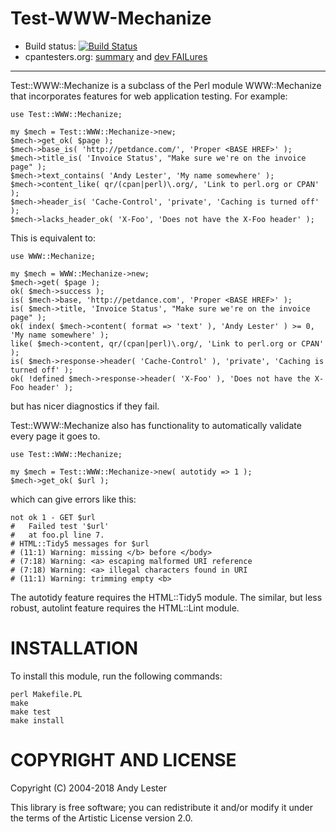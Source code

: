 # Test-WWW-Mechanize

* Build status: [![Build Status](https://github.com/petdance/test-www-mechanize/workflows/testsuite/badge.svg?branch=dev)](https://github.com/petdance/test-www-mechanize/actions?query=workflow%3Atestsuite+branch%3Adev)
* cpantesters.org:
[summary](http://www.cpantesters.org/distro/T/Test-WWW-Mechanize.html) and
[dev FAILures](http://www.cpantesters.org/distro/T/Test-WWW-Mechanize.html?grade=3&perlmat=2&patches=2&oncpan=2&distmat=3&perlver=ALL&osname=ALL&version=1.44)

----

Test::WWW::Mechanize is a subclass of the Perl module WWW::Mechanize
that incorporates features for web application testing.  For example:

    use Test::WWW::Mechanize;

    my $mech = Test::WWW::Mechanize->new;
    $mech->get_ok( $page );
    $mech->base_is( 'http://petdance.com/', 'Proper <BASE HREF>' );
    $mech->title_is( 'Invoice Status', "Make sure we're on the invoice page" );
    $mech->text_contains( 'Andy Lester', 'My name somewhere' );
    $mech->content_like( qr/(cpan|perl)\.org/, 'Link to perl.org or CPAN' );
    $mech->header_is( 'Cache-Control', 'private', 'Caching is turned off' );
    $mech->lacks_header_ok( 'X-Foo', 'Does not have the X-Foo header' );

This is equivalent to:

    use WWW::Mechanize;

    my $mech = WWW::Mechanize->new;
    $mech->get( $page );
    ok( $mech->success );
    is( $mech->base, 'http://petdance.com', 'Proper <BASE HREF>' );
    is( $mech->title, 'Invoice Status', "Make sure we're on the invoice page" );
    ok( index( $mech->content( format => 'text' ), 'Andy Lester' ) >= 0, 'My name somewhere' );
    like( $mech->content, qr/(cpan|perl)\.org/, 'Link to perl.org or CPAN' );
    is( $mech->response->header( 'Cache-Control' ), 'private', 'Caching is turned off' );
    ok( !defined $mech->response->header( 'X-Foo' ), 'Does not have the X-Foo header' );

but has nicer diagnostics if they fail.

Test::WWW::Mechanize also has functionality to automatically validate every page it goes to.

    use Test::WWW::Mechanize;

    my $mech = Test::WWW::Mechanize->new( autotidy => 1 );
    $mech->get_ok( $url );

which can give errors like this:

    not ok 1 - GET $url
    #   Failed test '$url'
    #   at foo.pl line 7.
    # HTML::Tidy5 messages for $url
    # (11:1) Warning: missing </b> before </body>
    # (7:18) Warning: <a> escaping malformed URI reference
    # (7:18) Warning: <a> illegal characters found in URI
    # (11:1) Warning: trimming empty <b>

The autotidy feature requires the HTML::Tidy5 module.  The similar,
but less robust, autolint feature requires the HTML::Lint module.

# INSTALLATION

To install this module, run the following commands:

    perl Makefile.PL
    make
    make test
    make install

# COPYRIGHT AND LICENSE

Copyright (C) 2004-2018 Andy Lester

This library is free software; you can redistribute it and/or modify it
under the terms of the Artistic License version 2.0.
